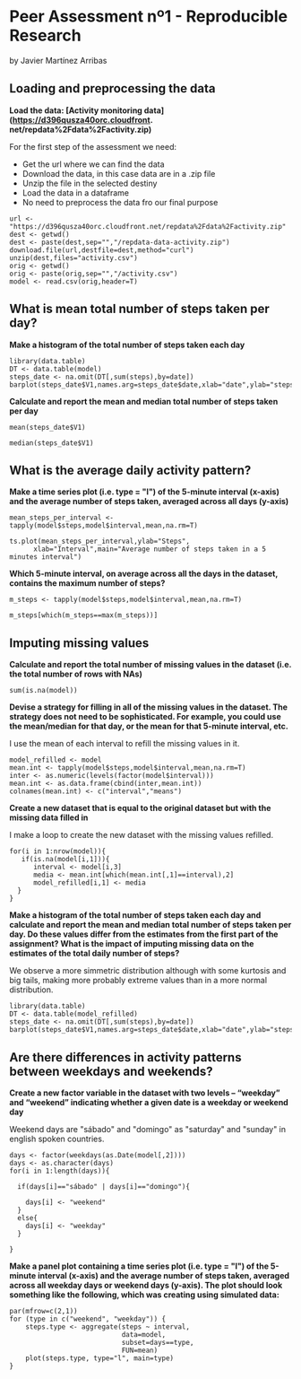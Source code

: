 Peer Assessment nº1 - Reproducible Research
========================================================
by Javier Martínez Arribas

## Loading and preprocessing the data

**Load the data: [Activity monitoring data](https://d396qusza40orc.cloudfront.
                                            net/repdata%2Fdata%2Factivity.zip)**

For the first step of the assessment we need:
* Get the url where we can find the data
* Download the data, in this case data are in a .zip file
* Unzip the file in the selected destiny
* Load the data in a dataframe
* No need to preprocess the data fro our final purpose
```{r}
url <- "https://d396qusza40orc.cloudfront.net/repdata%2Fdata%2Factivity.zip"
dest <- getwd()
dest <- paste(dest,sep="","/repdata-data-activity.zip")
download.file(url,destfile=dest,method="curl")
unzip(dest,files="activity.csv")
orig <- getwd()
orig <- paste(orig,sep="","/activity.csv")
model <- read.csv(orig,header=T)
```


## What is mean total number of steps taken per day?


**Make a histogram of the total number of steps taken each day**
   
  
```{r fig.width=7, fig.height=6}
library(data.table)
DT <- data.table(model)
steps_date <- na.omit(DT[,sum(steps),by=date])
barplot(steps_date$V1,names.arg=steps_date$date,xlab="date",ylab="steps")
```
  

**Calculate and report the mean and median total number of steps taken per day**
  
 
  
```{r}
mean(steps_date$V1)

median(steps_date$V1)
```


## What is the average daily activity pattern?


**Make a time series plot (i.e. type = "l") of the 5-minute interval (x-axis) 
and the average number of steps taken, averaged across all days (y-axis)**

  
```{r fig.width=7, fig.height=6}
mean_steps_per_interval <- tapply(model$steps,model$interval,mean,na.rm=T)

ts.plot(mean_steps_per_interval,ylab="Steps",
      xlab="Interval",main="Average number of steps taken in a 5 minutes interval")
```


**Which 5-minute interval, on average across all the days in the dataset, 
contains the maximum number of steps?**
  
  
```{r fig.width=7, fig.height=6}
m_steps <- tapply(model$steps,model$interval,mean,na.rm=T)

m_steps[which(m_steps==max(m_steps))]
```


## Imputing missing values


**Calculate and report the total number of missing values in the dataset 
(i.e. the total number of rows with NAs)**

 
```{r}
sum(is.na(model))

```


**Devise a strategy for filling in all of the missing values in the dataset. 
The strategy does not need to be sophisticated. For example, you could use 
the mean/median for that day, or the mean for that 5-minute interval, etc.**

  I use the mean of each interval to refill the missing values in it.
```{r}
model_refilled <- model
mean.int <- tapply(model$steps,model$interval,mean,na.rm=T)
inter <- as.numeric(levels(factor(model$interval)))
mean.int <- as.data.frame(cbind(inter,mean.int))
colnames(mean.int) <- c("interval","means")
```


**Create a new dataset that is equal to the original dataset but with the 
missing data filled in**
  
  I make a loop to create the new dataset with the missing values refilled.
```{r}
for(i in 1:nrow(model)){
   if(is.na(model[i,1])){
      interval <- model[i,3] 
      media <- mean.int[which(mean.int[,1]==interval),2]
      model_refilled[i,1] <- media 
  }
}  
````


**Make a histogram of the total number of steps taken each day and calculate 
and report the mean and median total number of steps taken per day. 
Do these values differ from the estimates from the first part of the assignment? 
What is the impact of imputing missing data on the estimates of the total 
daily number of steps?**

  We observe a more simmetric distribution although with some kurtosis and 
  big tails, making more probably extreme values than in a more normal distribution.
  
```{r fig.width=7, fig.height=6}
library(data.table)
DT <- data.table(model_refilled)
steps_date <- na.omit(DT[,sum(steps),by=date])
barplot(steps_date$V1,names.arg=steps_date$date,xlab="date",ylab="steps")
````


## Are there differences in activity patterns between weekdays and weekends?


**Create a new factor variable in the dataset with two levels – “weekday” 
and “weekend” indicating whether a given date is a weekday or weekend day**

  Weekend days are "sábado" and "domingo" as 
  "saturday" and "sunday" in english spoken countries.
  
```{r}
days <- factor(weekdays(as.Date(model[,2])))
days <- as.character(days)
for(i in 1:length(days)){
  
  if(days[i]=="sábado" | days[i]=="domingo"){
   
    days[i] <- "weekend"
  }
  else{
    days[i] <- "weekday"
  }
  
}
````


**Make a panel plot containing a time series plot (i.e. type = "l") of the 
5-minute interval (x-axis) and the average number of steps taken, averaged 
across all weekday days or weekend days (y-axis). The plot should look something
like the following, which was creating using simulated data:**

  
```{r fig.width=7, fig.height=6}
par(mfrow=c(2,1))
for (type in c("weekend", "weekday")) {
    steps.type <- aggregate(steps ~ interval,
                            data=model,
                            subset=days==type,
                            FUN=mean)
    plot(steps.type, type="l", main=type)
}

````

